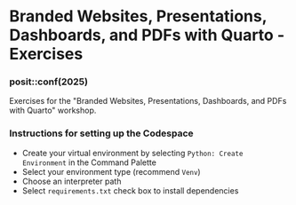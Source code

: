 # Branded Websites, Presentations, Dashboards, and PDFs with Quarto - Exercises

### posit::conf(2025)

Exercises for the "Branded Websites, Presentations, Dashboards, and PDFs with Quarto" workshop.

### Instructions for setting up the Codespace

- Create your virtual environment by selecting `Python: Create Environment` in the Command Palette
- Select your environment type (recommend `Venv`)
- Choose an interpreter path
- Select `requirements.txt` check box to install dependencies

